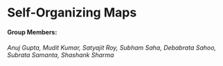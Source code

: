 # Self-Organizing Maps 
#### Group Members: 
###### Anuj Gupta, Mudit Kumar, Satyajit Roy, Subham Saha, Debabrata Sahoo, Subrata Samanta, Shashank Sharma

